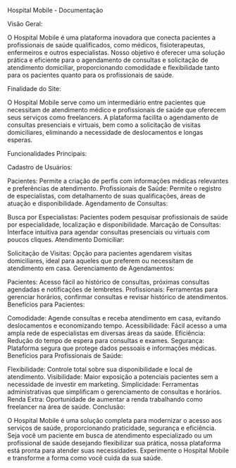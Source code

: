 Hospital Mobile - Documentação

Visão Geral:

O Hospital Mobile é uma plataforma inovadora que conecta pacientes a profissionais de saúde qualificados, como médicos, fisioterapeutas, enfermeiros e outros especialistas. Nosso objetivo é oferecer uma solução prática e eficiente para o agendamento de consultas e solicitação de atendimento domiciliar, proporcionando comodidade e flexibilidade tanto para os pacientes quanto para os profissionais de saúde.

Finalidade do Site:

O Hospital Mobile serve como um intermediário entre pacientes que necessitam de atendimento médico e profissionais de saúde que oferecem seus serviços como freelancers. A plataforma facilita o agendamento de consultas presenciais e virtuais, bem como a solicitação de visitas domiciliares, eliminando a necessidade de deslocamentos e longas esperas.

Funcionalidades Principais:

Cadastro de Usuários:

Pacientes: Permite a criação de perfis com informações médicas relevantes e preferências de atendimento.
Profissionais de Saúde: Permite o registro de especialistas, com detalhamento de suas qualificações, áreas de atuação e disponibilidade.
Agendamento de Consultas:

Busca por Especialistas: Pacientes podem pesquisar profissionais de saúde por especialidade, localização e disponibilidade.
Marcação de Consultas: Interface intuitiva para agendar consultas presenciais ou virtuais com poucos cliques.
Atendimento Domiciliar:

Solicitação de Visitas: Opção para pacientes agendarem visitas domiciliares, ideal para aqueles que preferem ou necessitam de atendimento em casa.
Gerenciamento de Agendamentos:

Pacientes: Acesso fácil ao histórico de consultas, próximas consultas agendadas e notificações de lembretes.
Profissionais: Ferramentas para gerenciar horários, confirmar consultas e revisar histórico de atendimentos.
Benefícios para Pacientes:

Comodidade: Agende consultas e receba atendimento em casa, evitando deslocamentos e economizando tempo.
Acessibilidade: Fácil acesso a uma ampla rede de especialistas em diversas áreas da saúde.
Eficiência: Redução do tempo de espera para consultas e exames.
Segurança: Plataforma segura que protege dados pessoais e informações médicas.
Benefícios para Profissionais de Saúde:

Flexibilidade: Controle total sobre sua disponibilidade e local de atendimento.
Visibilidade: Maior exposição a potenciais pacientes sem a necessidade de investir em marketing.
Simplicidade: Ferramentas administrativas que simplificam o gerenciamento de consultas e horários.
Renda Extra: Oportunidade de aumentar a renda trabalhando como freelancer na área de saúde.
Conclusão:

O Hospital Mobile é uma solução completa para modernizar o acesso aos serviços de saúde, proporcionando praticidade, segurança e eficiência. Seja você um paciente em busca de atendimento especializado ou um profissional de saúde desejando flexibilizar sua prática, nossa plataforma está pronta para atender suas necessidades. Experimente o Hospital Mobile e transforme a forma como você cuida da sua saúde.
